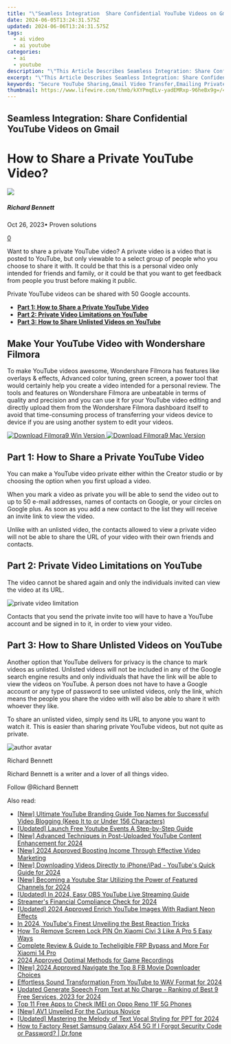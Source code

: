 ```yaml
---
title: "\"Seamless Integration  Share Confidential YouTube Videos on Gmail for 2024\""
date: 2024-06-05T13:24:31.575Z
updated: 2024-06-06T13:24:31.575Z
tags:
  - ai video
  - ai youtube
categories:
  - ai
  - youtube
description: "\"This Article Describes Seamless Integration: Share Confidential YouTube Videos on Gmail for 2024\""
excerpt: "\"This Article Describes Seamless Integration: Share Confidential YouTube Videos on Gmail for 2024\""
keywords: "Secure YouTube Sharing,Gmail Video Transfer,Emailing Private Vids,Seamless Vid Sync,Confidential Content Send,Integrated Video Share,Gmail Vid Protection"
thumbnail: https://www.lifewire.com/thmb/kXYPmqELv-yadEMRxp-96heBx9g=/400x300/filters:no_upscale():max_bytes(150000):strip_icc()/GettyImages-1224253590-cc71f316793a46ec9498c4aeff6b4994.jpg
---
```


## Seamless Integration: Share Confidential YouTube Videos on Gmail

# How to Share a Private YouTube Video?

![](https://images.wondershare.com/filmora/article-images/richard-bennett.jpg)

##### Richard Bennett

 Oct 26, 2023• Proven solutions

[0](#commentsBoxSeoTemplate)

Want to share a private YouTube video? A private video is a video that is posted to YouTube, but only viewable to a select group of people who you choose to share it with. It could be that this is a personal video only intended for friends and family, or it could be that you want to get feedback from people you trust before making it public.

Private YouTube videos can be shared with 50 Google accounts.

* [**Part 1: How to Share a Private YouTube Video**](#share)
* [**Part 2: Private Video Limitations on YouTube**](#limits)
* [**Part 3: How to Share Unlisted Videos on YouTube**](#unlisted)

## Make Your YouTube Video with Wondershare Filmora

To make YouTube videos awesome, Wondershare Filmora has features like overlays & effects, Advanced color tuning, green screen, a power tool that would certainly help you create a video intended for a personal review. The tools and features on Wondershare Filmora are unbeatable in terms of quality and precision and you can use it for your YouTube video editing and directly upload them from the Wondershare Filmora dashboard itself to avoid that time-consuming process of transferring your videos device to device if you are using another system to edit your videos.

[![Download Filmora9 Win Version](https://images.wondershare.com/filmora/guide/download-btn-win.jpg) ](https://tools.techidaily.com/wondershare/filmora/download/) [![Download Filmora9 Mac Version](https://images.wondershare.com/filmora/guide/download-btn-mac.jpg) ](https://tools.techidaily.com/wondershare/filmora/download/)

## **Part 1: How to Share a Private YouTube Video**

You can make a YouTube video private either within the Creator studio or by choosing the option when you first upload a video.

When you mark a video as private you will be able to send the video out to up to 50 e-mail addresses, names of contacts on Google, or your circles on Google plus. As soon as you add a new contact to the list they will receive an invite link to view the video.

Unlike with an unlisted video, the contacts allowed to view a private video will not be able to share the URL of your video with their own friends and contacts.

## **Part 2: Private Video Limitations on YouTube**

The video cannot be shared again and only the individuals invited can view the video at its URL.

 ![private video limitation](https://images.wondershare.com/filmora/article-images/private-video-limitation.gif)

 Contacts that you send the private invite too will have to have a YouTube account and be signed in to it, in order to view your video.

## **Part 3: How to Share Unlisted Videos on YouTube**

Another option that YouTube delivers for privacy is the chance to mark videos as unlisted. Unlisted videos will not be included in any of the Google search engine results and only individuals that have the link will be able to view the videos on YouTube. A person does not have to have a Google account or any type of password to see unlisted videos, only the link, which means the people you share the video with will also be able to share it with whoever they like.

To share an unlisted video, simply send its URL to anyone you want to watch it. This is easier than sharing private YouTube videos, but not quite as private.

![author avatar](https://images.wondershare.com/filmora/article-images/richard-bennett.jpg)

Richard Bennett

Richard Bennett is a writer and a lover of all things video.

Follow @Richard Bennett

<span class="atpl-alsoreadstyle">Also read:</span>
<div><ul>
<li><a href="https://facebook-video-share.techidaily.com/new-ultimate-youtube-branding-guide-top-names-for-successful-video-blogging-keep-it-to-or-under-156-characters/"><u>[New] Ultimate YouTube Branding Guide  Top Names for Successful Video Blogging (Keep It to or Under 156 Characters)</u></a></li>
<li><a href="https://facebook-video-share.techidaily.com/updated-launch-free-youtube-events-a-step-by-step-guide/"><u>[Updated] Launch Free Youtube Events  A Step-by-Step Guide</u></a></li>
<li><a href="https://facebook-video-share.techidaily.com/new-advanced-techniques-in-post-uploaded-youtube-content-enhancement-for-2024/"><u>[New] Advanced Techniques in Post-Uploaded YouTube Content Enhancement for 2024</u></a></li>
<li><a href="https://facebook-video-share.techidaily.com/new-2024-approved-boosting-income-through-effective-video-marketing/"><u>[New] 2024 Approved  Boosting Income Through Effective Video Marketing</u></a></li>
<li><a href="https://facebook-video-share.techidaily.com/new-downloading-videos-directly-to-iphoneipad-youtubes-quick-guide-for-2024/"><u>[New] Downloading Videos Directly to iPhone/iPad - YouTube's Quick Guide for 2024</u></a></li>
<li><a href="https://facebook-video-share.techidaily.com/new-becoming-a-youtube-star-utilizing-the-power-of-featured-channels-for-2024/"><u>[New] Becoming a Youtube Star  Utilizing the Power of Featured Channels for 2024</u></a></li>
<li><a href="https://facebook-video-share.techidaily.com/updated-in-2024-easy-obs-youtube-live-streaming-guide/"><u>[Updated] In 2024, Easy OBS YouTube Live Streaming Guide</u></a></li>
<li><a href="https://facebook-video-share.techidaily.com/streamers-financial-compliance-check-for-2024/"><u>Streamer's Financial Compliance Check for 2024</u></a></li>
<li><a href="https://facebook-video-share.techidaily.com/updated-2024-approved-enrich-youtube-images-with-radiant-neon-effects/"><u>[Updated] 2024 Approved  Enrich YouTube Images  With Radiant Neon Effects</u></a></li>
<li><a href="https://facebook-video-share.techidaily.com/in-2024-youtubes-finest-unveiling-the-best-reaction-tricks/"><u>In 2024, YouTube's Finest  Unveiling the Best Reaction Tricks</u></a></li>
<li><a href="https://unlock-android.techidaily.com/how-to-remove-screen-lock-pin-on-xiaomi-civi-3-like-a-pro-5-easy-ways-by-drfone-android/"><u>How To Remove Screen Lock PIN On Xiaomi Civi 3 Like A Pro 5 Easy Ways</u></a></li>
<li><a href="https://unlock-android.techidaily.com/complete-review-and-guide-to-techeligible-frp-bypass-and-more-for-xiaomi-14-pro-by-drfone-android/"><u>Complete Review & Guide to Techeligible FRP Bypass and More For Xiaomi 14 Pro</u></a></li>
<li><a href="https://screen-video-capture.techidaily.com/2024-approved-optimal-methods-for-game-recordings/"><u>2024 Approved  Optimal Methods for Game Recordings</u></a></li>
<li><a href="https://facebook-videos.techidaily.com/new-2024-approved-navigate-the-top-8-fb-movie-downloader-choices/"><u>[New] 2024 Approved  Navigate the Top 8 FB Movie Downloader Choices</u></a></li>
<li><a href="https://youtube-clips.techidaily.com/effortless-sound-transformation-from-youtube-to-wav-format-for-2024/"><u>Effortless Sound Transformation From YouTube to WAV Format for 2024</u></a></li>
<li><a href="https://audio-editing.techidaily.com/updated-generate-speech-from-text-at-no-charge-ranking-of-best-9-free-services-2023-for-2024/"><u>Updated Generate Speech From Text at No Charge - Ranking of Best 9 Free Services, 2023 for 2024</u></a></li>
<li><a href="https://sim-unlock.techidaily.com/top-11-free-apps-to-check-imei-on-oppo-reno-11f-5g-phones-by-drfone-android/"><u>Top 11 Free Apps to Check IMEI on Oppo Reno 11F 5G Phones</u></a></li>
<li><a href="https://extra-resources.techidaily.com/new-av1-unveiled-for-the-curious-novice/"><u>[New] AV1 Unveiled  For the Curious Novice</u></a></li>
<li><a href="https://on-screen-recording.techidaily.com/updated-mastering-the-melody-of-text-vocal-styling-for-ppt-for-2024/"><u>[Updated] Mastering the Melody of Text  Vocal Styling for PPT for 2024</u></a></li>
<li><a href="https://techidaily.com/how-to-factory-reset-samsung-galaxy-a54-5g-if-i-forgot-security-code-or-password-drfone-by-drfone-reset-android-reset-android/"><u>How to Factory Reset Samsung Galaxy A54 5G If I Forgot Security Code or Password? | Dr.fone</u></a></li>
</ul></div>

<ins class="adsbygoogle"
      style="display:block"
      data-ad-client="ca-pub-7571918770474297"
      data-ad-slot="8358498916"
      data-ad-format="auto"
      data-full-width-responsive="true"></ins>